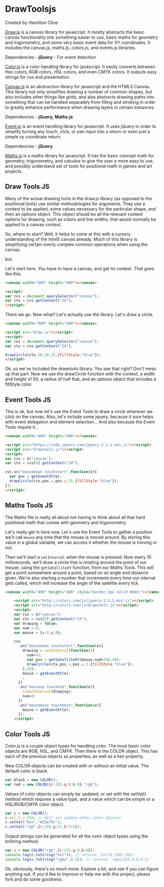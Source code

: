 # DrawToolsjs

Created by Hamilton Cline

[Draw.js](#user-content-draw-tools-js) is a canvas library for javascript. It mostly abstracts the basic canvas functionality into something easier to use, basic maths for geometry and trigonometry, and some very basic event data for XY coordinates. It includes the canvas.js, maths.js, colors.js, and events.js libraries.  

Dependencies - **jQuery** - For event detection

[Color.js](#user-content-color-tools-js) is a color handling library for javascript. It easily converts between Hex colors, RGB colors, HSL colors, and even CMYK colors. It outputs easy strings for css and presentation.

[Canvas.js](#user-content-canvas-tools-js) is an abstraction library for javascript and the HTML5 Canvas. This library not only simplifies drawing a number of common shapes, but also includes other things like grids, and also abstracts drawing paths into something that can be handled separately from filling and stroking in order to greatly enhance performance when drawing layers in certain instances. 

Dependencies - **jQuery, Maths.js**

[Event.js](#user-content-event-tools-js) is an event handling library for javascript. It uses jQuery in order to simplify turning any touch, click, or pen input into a return or even just a simple xy coordinate return.   

Dependencies - **jQuery**

[Maths.js](#user-content-maths-tools-js) is a maths library for javascript. It has the basic concept math for geometry, trigonometry, and calculus to give the user a more easy to use, and possibly understand set of tools for positional math in games and art projects.


## Draw Tools JS
Many of the actual drawing tools in the draw.js library (as opposed to the positional tools) use similar methodologies for arguments. They use a context to be applied, some values necessary for the particular shape, and then an options object. This object should be all the relevant context options for drawing, such as colors and line widths, that would normally be applied to a canvas context.

So, where to start? Well, it helps to come at this with a cursory understanding of the html5 canvas already. Much of this library is simplifying certain overly complex common operations when using the canvas.

but.

Let's start here. You have to have a canvas, and get its context. That goes like this.

```html
<canvas width="400" height="400"></canvas>

<script>
var cvs = document.querySelector("canvas");
var ctx = cvs.getContext("2d");
</script>
```

There we go. Now what? Let's actually use the library. Let's draw a circle.


```html
<canvas width="400" height="400"></canvas>

<script src="draw.js"></script>
<script>
var cvs = document.querySelector("canvas");
var ctx = cvs.getContext("2d");

drawCircle(ctx,50,50,25,{fillStyle:"blue"});
</script>
```

Ok, so we've included the drawtools library. You see that right? Don't mess up that part. Now we use the drawCircle function with the context, a width and height of 50, a radius of half that, and an options object that includes a fillStyle color.


## Event Tools JS
This is ok, but now let's use the Event Tools to draw a circle wherever we click on the canvas. Also, let's include some jquery, because it sure helps with event delegation and element selection... And also because the Event Tools require it...

```html
<canvas width="400" height="400"></canvas>

<script src="https://code.jquery.com/jquery-3.1.1.min.js"></script>
<script src="drawtools.js"></script>
<script>
var cvs = $("canvas");
var ctx = cvs[0].getContext("2d");

cvs.on("mousedown touchstart",function(e){
  var pos = getEventXY(e);
  drawCircle(ctx,pos.x,pos.y,25,{fillStyle:"blue"});
});
</script>
```


## Maths Tools JS
The Maths file is really all about not having to think about all that hard positional math that comes with geometry and trigonometry.

Let's really get in here now. Let's use the Event Tools to gather a position we'll call `mouse` any time that the mouse is moved around. By storing this value in a global variable, we can access it whether the mouse is moving or not.

Then we'll start a `setInterval` when the mouse is pressed. Now every 10 milliseconds, we'll draw a circle that is rotating around the point of our mouse, using the `getSatelliteXY` function, from our Maths Tools. This will get a point somewhere around a point, based on an angle and distance given. We're also starting a number that increments every time our interval gets called, which will increase the angle of the satellite every tick.

```html
<canvas width="400" height="400" style="border:1px solid #ddd;"></canvas>

	<script src="http://culurs.com/js/jquery-2.2.1.min.js"></script>
	<script src="http://culurs.com/js/drawtools.js"></script>
	<script>
	var cvs = $("canvas");
	var ctx = cvs[0].getContext("2d");
	var drawing = false;
	var num = 0;
	var mouse = {x:0,y:0};

	cvs
	  .on("mousedown touchstart",function(e){
	    drawing = setInterval(function(){
	      num+=2;
	      var pos = getSatelliteXY(mouse,num%360,40);
	      drawCircle(ctx,pos.x,pos.y,2,{fillStyle:"blue"});
	    },10);
	    mouse = getEventXY(e);
	    ;
	  })
	  .on("mouseup touchend",function(e){
	    clearInterval(drawing);
	    num=0;
	  })
	  .on("mousemove touchmove",function(e){
	    mouse = getEventXY(e);
	  });
	</script>
```

## Color Tools JS

Color.js is a couple object types for handling color. The most basic color objects are RGB, HSL, and CMYK. Then there is the COLOR object. This has each of the previous objects as properties, as well as a hex property.

New COLOR objects can be created with or without an initial value. The default color is black.

```javascript
var black = new COLOR();
var red = new COLOR({r:255,g:0,b:0},"rgb");
```

Values of color objects can simply be updated, or set with the setVal() method which requires a value type, and a value which can be simple or a HSL/RGB/CMYK color object.

```javascript
var c = new COLOR();
c.hsl.h = 255; // Will not update other color objects
c.setVal("hex","#25e79c");
c.setVal("rgb",{r:156,g:57,b:211});
```

Output strings can be generated for all the color object types using the toString method.

```javascript
var c = new COLOR("rgb",{r:255,g:0,b:0});
console.log(c.toString("hsl")); // returns `hsl(0,100%,50%)`
console.log(c.toString("rgba",0.5)); // returns `rgba(255,0,0,0.5)`
```




Ok, obviously, there's so much more. Explore a bit, and see if you can figure anything out. If you'd like to improve or help me with this project, please fork and do some goodness.


